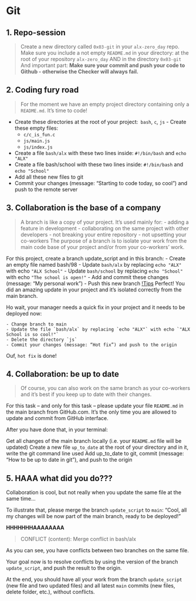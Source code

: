 # Git
## 1. Repo-session
>    Create a new directory called `0x03-git` in your `alx-zero_day` repo.
    Make sure you include a not empty `README.md` in your directory:
    at the root of your repository `alx-zero_day`
    AND in the directory `0x03-git`
    And important part: **Make sure your commit and push your code to Github - otherwise the Checker will always fail.**

## 2. Coding fury road
>   For the moment we have an empty project directory containing only a `README.md`. It’s time to code!

   - Create these directories at the root of your project:` bash`, `c`, `js`
    - Create these empty files:
        - `c/c_is_fun.c`
        - `js/main.js`
        - `js/index.js`
- Create a file `bash/alx` with these two lines inside: `#!/bin/bash` and `echo "ALX"`
- Create a file bash/school with these two lines inside: `#!/bin/bash` and `echo "School"`
- Add all these new files to git
- Commit your changes (message: “Starting to code today, so cool”) and push to the remote server


## 3. Collaboration is the base of a company
> A branch is like a copy of your project. It’s used mainly for:
    - adding a feature in development
    - collaborating on the same project with other developers
    - not breaking your entire repository
    - not upsetting your co-workers
The purpose of a branch is to isolate your work from the main code base of your project and/or from your co-workers’ work.

For this project, create a branch update_script and in this branch:
    - Create an empty file named bash/98
    - Update `bash/alx` by replacing `echo "ALX"` with echo `"ALX School"`
    - Update `bash/school` by replacing `echo "School"` with echo `"The school is open!"`
    - Add and commit these changes (message: “My personal work”)
    - Push this new branch [!Tips](https://docs.github.com/en/get-started/using-git/pushing-commits-to-a-remote-repository)
Perfect! You did an amazing update in your project and it’s isolated correctly from the main branch.

Ho wait, your manager needs a quick fix in your project and it needs to be deployed now:

    - Change branch to main
    - Update the file `bash/alx` by replacing `echo "ALX"` with echo `"ALX School is so cool!"`
    - Delete the directory `js`
    - Commit your changes (message: “Hot fix”) and push to the origin
Ouf, `hot fix` is done!

## 4. Collaboration: be up to date
> Of course, you can also work on the same branch as your co-workers and it’s best if you keep up to date with their changes.

For this task – and only for this task – please update your file `README.md` in the main branch from GitHub.com. It’s the only time you are allowed to update and commit from GitHub interface.

After you have done that, in your terminal:

Get all changes of the main branch locally (i.e. your `README.md` file will be updated)
Create a new file `up_to_date` at the root of your directory and in it, write the git command line used
Add up_to_date to git, commit (message: “How to be up to date in git”), and push to the origin

##  5. HAAA what did you do???

Collaboration is cool, but not really when you update the same file at the same time…

To illustrate that, please merge the branch `update_script` to `main`: “Cool, all my changes will be now part of the main branch, ready to be deployed!”

**HHHHHHHAAAAAAAA**

> CONFLICT (content): Merge conflict in bash/alx

As you can see, you have conflicts between two branches on the same file.

Your goal now is to resolve conflicts by using the version of the branch `update_script`, and push the result to the origin.

At the end, you should have all your work from the branch `update_script` (new file and two updated files) and all latest `main` commits (new files, delete folder, etc.), without conflicts.


## 
